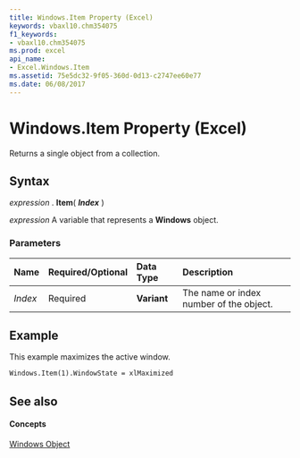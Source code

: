 ```yaml
---
title: Windows.Item Property (Excel)
keywords: vbaxl10.chm354075
f1_keywords:
- vbaxl10.chm354075
ms.prod: excel
api_name:
- Excel.Windows.Item
ms.assetid: 75e5dc32-9f05-360d-0d13-c2747ee60e77
ms.date: 06/08/2017
---
```



# Windows.Item Property (Excel)

Returns a single object from a collection.


## Syntax

 _expression_ . **Item**( **_Index_** )

 _expression_ A variable that represents a **Windows** object.


### Parameters



|**Name**|**Required/Optional**|**Data Type**|**Description**|
|:-----|:-----|:-----|:-----|
| _Index_|Required| **Variant**|The name or index number of the object.|

## Example

This example maximizes the active window.


```vb
Windows.Item(1).WindowState = xlMaximized
```


## See also


#### Concepts


[Windows Object](Excel.Windows.md)

